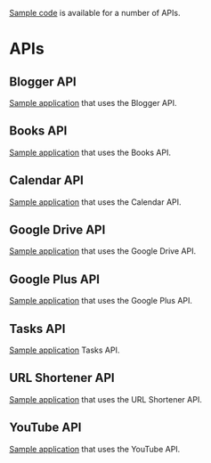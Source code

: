 [Sample code](http://code.google.com/p/google-api-objectivec-client/source/browse/#svn%2Ftrunk%2FExamples) is available for a number of APIs.



# APIs #

## Blogger API ##
[Sample application](http://code.google.com/p/google-api-objectivec-client/source/browse/#svn%2Ftrunk%2FExamples%2FBloggerSample) that uses the Blogger API. 

## Books API ##
[Sample application](http://code.google.com/p/google-api-objectivec-client/source/browse/#svn%2Ftrunk%2FExamples%2FBooksSample) that uses the Books API. 

## Calendar API ##

[Sample application](http://code.google.com/p/google-api-objectivec-client/source/browse/#svn%2Ftrunk%2FExamples%2FCalendarSample) that uses the Calendar API. 

## Google Drive API ##

[Sample application](http://code.google.com/p/google-api-objectivec-client/source/browse/#svn%2Ftrunk%2FExamples%2FDriveSample) that uses the Google Drive API. 

## Google Plus API ##
[Sample application](http://code.google.com/p/google-api-objectivec-client/source/browse/#svn%2Ftrunk%2FExamples%2FPlusSample) that uses the Google Plus API. 

## Tasks API ##
[Sample application](http://code.google.com/p/google-api-objectivec-client/source/browse/#svn%2Ftrunk%2FExamples%2FTasksSample) Tasks API. 

## URL Shortener API ##
[Sample application](http://code.google.com/p/google-api-objectivec-client/source/browse/#svn%2Ftrunk%2FExamples%2FURLShortenerSample) that uses the URL Shortener API. 

## YouTube API ##
[Sample application](https://code.google.com/p/google-api-objectivec-client/source/browse/#svn%2Ftrunk%2FExamples%2FYouTubeSample) that uses the YouTube API. 